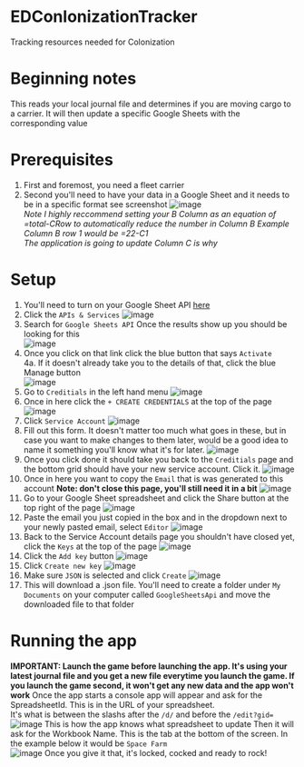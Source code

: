 # EDConlonizationTracker
Tracking resources needed for Colonization

# Beginning notes
This reads your local journal file and determines if you are moving cargo to a carrier. It will then update a specific Google Sheets with the corresponding value

# Prerequisites
1. First and foremost, you need a fleet carrier  
2. Second you'll need to have your data in a Google Sheet and it needs to be in a specific format see screenshot
![image](https://github.com/user-attachments/assets/287f7e56-7f00-45ab-a3b2-259d9f535050)  
*Note I highly reccommend setting your B Column as an equation of =total-CRow to automatically reduce the number in Column B*
*Example Column B row 1 would be =22-C1*  
*The application is going to update Column C is why*

# Setup
1. You'll need to turn on your Google Sheet API [here](https:\\console.google.cloud)
2. Click the `APIs & Services`
   ![image](https://github.com/user-attachments/assets/def5eb5d-a0e5-437c-a6f3-7711e5495d8c)
3. Search for `Google Sheets API` Once the results show up you should be looking for this  
 ![image](https://github.com/user-attachments/assets/d8c37a3e-0635-4131-9b15-e4b136885190)
4. Once you click on that link click the blue button that says `Activate`  
4a. If it doesn't already take you to the details of that, click the blue Manage button  
  ![image](https://github.com/user-attachments/assets/3f274be0-dfe0-4011-b888-61084064c241)
5. Go to `Creditials` in the left hand menu
   ![image](https://github.com/user-attachments/assets/f5c3b052-8955-4b4e-a8c6-0d03df8ac02c)
6. Once in here click the `+ CREATE CREDENTIALS` at the top of the page
  ![image](https://github.com/user-attachments/assets/60cec8d5-77ba-4605-b027-98e458b9d6e9)
7. Click `Service Account`
    ![image](https://github.com/user-attachments/assets/650bc677-cc5d-4aae-a455-b703c912cd84)
8. Fill out this form. It doesn't matter too much what goes in these, but in case you want to make changes to them later, would be a good idea to name it something you'll know what it's for later.
    ![image](https://github.com/user-attachments/assets/fc5a1cc0-f052-4bf6-80a3-5d7ebb35f299)
9. Once you click done it should take you back to the `Creditials` page and the bottom grid should have your new service account. Click it.
  ![image](https://github.com/user-attachments/assets/7dd06756-f2c8-401a-8663-271d808add01)
10. Once in here you want to copy the `Email` that is was generated to this account **Note: don't close this page, you'll still need it in a bit**
    ![image](https://github.com/user-attachments/assets/588a118f-f0c8-4083-afb3-09ae382d71e2)
11. Go to your Google Sheet spreadsheet and click the Share button at the top right of the page
  ![image](https://github.com/user-attachments/assets/c1ac0f33-6adb-4240-a887-c6c2acc0ab5c)
12. Paste the email you just copied in the box and in the dropdown next to your newly pasted email, select `Editor`
  ![image](https://github.com/user-attachments/assets/d04ed8f7-5de7-467b-b582-8ade453766a7)
13. Back to the Service Account details page you shouldn't have closed yet, click the `Keys` at the top of the page
    ![image](https://github.com/user-attachments/assets/31114eff-0ab1-4a4c-a28c-37a71afb05dd)
14. Click the `Add key` button 
  ![image](https://github.com/user-attachments/assets/22c0ecf7-08b4-44d6-9f68-d4c17ef28da9)
15. Click `Create new key`
    ![image](https://github.com/user-attachments/assets/7c4e7cd1-a61f-4a74-925a-bd034ff930bb)
16. Make sure `JSON` is selected and click `Create`
    ![image](https://github.com/user-attachments/assets/166681a5-cd23-4513-91b2-a209d0331ebf)
17. This will download a .json file. You'll need to create a folder under `My Documents` on your computer called `GoogleSheetsApi` and move the downloaded file to that folder

# Running the app
**IMPORTANT: Launch the game before launching the app. It's using your latest journal file and you get a new file everytime you launch the game. If you launch the game second, it won't get any new data and the app won't work**
Once the app starts a console app will appear and ask for the SpreadsheetId. This is in the URL of your spreadsheet.  
It's what is between the slashs after the `/d/` and before the `/edit?gid=`  
![image](https://github.com/user-attachments/assets/3faf90f2-a946-4c17-be07-c2651300b7a1)
This is how the app knows what spreadsheet to update
Then it will ask for the Workbook Name. This is the tab at the bottom of the screen. In the example below it would be `Space Farm`  
![image](https://github.com/user-attachments/assets/19b6b56e-9853-462a-b5bd-88cdd474c3f9)
Once you give it that, it's locked, cocked and ready to rock!









